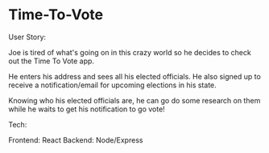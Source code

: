 # Time-To-Vote

User Story:

Joe is tired of what's going on in this crazy world so he decides to check out the Time To Vote app. 

He enters his address and sees all his elected officials. He also signed up to receive a notification/email for upcoming elections in his state. 

Knowing who his elected officials are, he can go do some research on them while he waits to get his notification to go vote!

Tech:

Frontend: React
Backend: Node/Express




